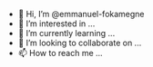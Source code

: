 - 👋 Hi, I’m @emmanuel-fokamegne
- 👀 I’m interested in ...
- 🌱 I’m currently learning ...
- 💞️ I’m looking to collaborate on ...
- 📫 How to reach me ...

<!---
emmanuel-fokamegne/emmanuel-fokamegne is a ✨ special ✨ repository because its `README.md` (this file) appears on your GitHub profile.
You can click the Preview link to take a look at your changes.
--->
